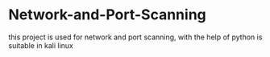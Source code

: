 # Network-and-Port-Scanning
this project is used for network and port scanning, with the help of python is suitable in kali linux 
